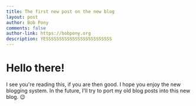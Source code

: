 ```yaml
---
title: The first new post on the new blog
layout: post
author: Bob Pony
comments: false
author-link: https://bobpony.org
description: YESSSSSSSSSSSSSSSSSSSSSSSSS
---
```

# Hello there!
I see you're reading this, if you are then good. I hope you enjoy the new blogging system.
In the future, I'll try to port my old blog posts into this new blog. :wink:
